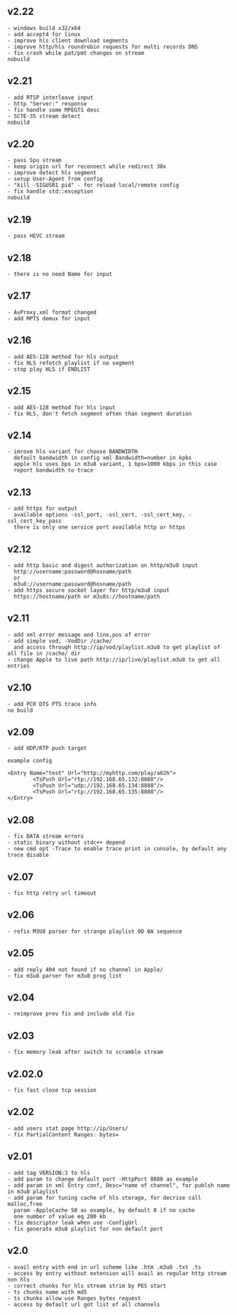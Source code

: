 
## v2.22
	- windows build x32/x64
	- add accept4 for linux
	- improve hls client download segments
	- improve http/hls roundrobin requests for multi records DNS
	- fix crash while pat/pmt changes on stream
	nobuild

## v2.21
	- add RTSP interleave input
	- http "Server:" response
	- fix handle some MPEGTS desc
	- SCTE-35 stream detect
	nobuild

## v2.20
	- pass Spu stream
	- keep origin url for reconnect while redirect 30x
	- improve detect hls segment
	- setup User-Agent from config
	- "kill -SIGUSR1 pid" - for reload local/remote config
	- fix handle std::exception
	nobuild

## v2.19
	- pass HEVC stream

## v2.18
	- there is no need Name for input

## v2.17
	- AvProxy.xml format changed
	- add MPTS demux for input
	
## v2.16
	- add AES-128 method for hls output
	- fix HLS refetch playlist if no segment
	- stop play HLS if ENDLIST

## v2.15
	- add AES-128 method for hls input
	- fix HLS, don't fetch segment often than segment duration

## v2.14
	- imrove hls variant for choose BANDWIDTH
	  default bandwidth in config xml Bandwidth=number in kpbs
	  apple hls uses bps in m3u8 variant, 1 bps=1000 kbps in this case
	  report bandwidth to trace
## v2.13
	- add https for output
	  available options -ssl_port, -ssl_cert, -ssl_cert_key, -ssl_cert_key_pass
	  there is only one service port available http or https

## v2.12
	- add http basic and digest authorization on http/m3u8 input
	  http://username:password@hosname/path
	  or
	  m3u8://username:password@hosname/path
	- add https secure socket layer for http/m3u8 input
	  https://hostname/path or m3u8s://hostname/path

## v2.11
	- add xml error message and line,pos of error
	- add simple vod, -VodDir /cache/
	  and access through http://ip/vod/playlist.m3u8 to get playlist of all file in /cache/ dir
	- change Apple to live path http://ip/live/playlist.m3u8 to get all entries

## v2.10
	- add PCR DTS PTS trace info
	no build

## v2.09
	- add UDP/RTP push target

	example config

	<Entry Name="test" Url="http://myhttp.com/play/a02h">
	        <TsPush Url="rtp://192.168.65.132:8888"/>
	        <TsPush Url="udp://192.168.65.134:8888"/>
	        <TsPush Url="rtp://192.168.65.135:8888"/>
	</Entry>

## v2.08
	- fix DATA stream errors
	- static binary without stdc++ depend
	- new cmd opt -Trace to enable trace print in console, by default any trace disable

## v2.07
	- fix http retry url timeout

## v2.06
	- refix M3U8 parser for strange playlist 0D 0A sequence

## v2.05
	- add reply 404 not found if no channel in Apple/
	- fix m3u8 parser for m3u8 prog list

## v2.04
	- reimprove prev fix and include old fix

## v2.03
	- fix memory leak after switch to scramble stream

## v2.02.0
	- fix fast close tcp session

## v2.02
	- add users stat page http://ip/Users/
	- fix PartialContent Ranges: bytes=

## v2.01
	- add tag VERSION:3 to hls
	- add param to change default port -HttpPort 8080 as example
	- add param in xml Entry conf, Desc="name of channel", for publsh name in m3u8 playlist
	- add param for tuning cache of hls storage, for decrise call malloc,free
	  param -AppleCache 50 as example, by default 0 if no cache
	  one number of value eq 200 kb
	- fix descriptor leak when use -ConfigUrl
	- fix generate m3u8 playlist for non default port

## v2.0
	- avail entry with end in url scheme like .htm .m3u8 .txt .ts
	- access by entry without extension will avail as regular http stream non hls
	- correct chunks for hls stream strim by PES start
	- ts chunks name with md5
	- ts chunks allow use Ranges bytes request
	- access by default url got list of all channels